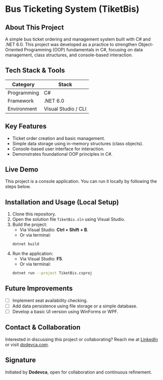# Bus Ticketing System (TiketBis)

## About This Project
A simple bus ticket ordering and management system built with C# and .NET 6.0. This project was developed as a practice to strengthen Object-Oriented Programming (OOP) fundamentals in C#, focusing on data management, class structures, and console-based interaction.

## Tech Stack & Tools
| Category     | Stack                |
|--------------|----------------------|
| Programming  | C#                   |
| Framework    | .NET 6.0             |
| Environment  | Visual Studio / CLI  |

## Key Features
- Ticket order creation and basic management.
- Simple data storage using in-memory structures (class objects).
- Console-based user interface for interaction.
- Demonstrates foundational OOP principles in C#.

## Live Demo
This project is a console application. You can run it locally by following the steps below.

## Installation and Usage (Local Setup)
1. Clone this repository.
2. Open the solution file `TiketBis.sln` using Visual Studio.
3. Build the project:
    - Via Visual Studio: **Ctrl + Shift + B**.
    - Or via terminal:
    ```bash
    dotnet build
    ```
4. Run the application:
    - Via Visual Studio: **F5**.
    - Or via terminal:
    ```bash
    dotnet run --project TiketBis.csproj
    ```

## Future Improvements
- [ ] Implement seat availability checking.
- [ ] Add data persistence using file storage or a simple database.
- [ ] Develop a basic UI version using WinForms or WPF.

## Contact & Collaboration
Interested in discussing this project or collaborating?
Reach me at [LinkedIn](https://linkedin.com/in/dodevca) or visit [dodevca.com](https://dodevca.com).

## Signature
Initiated by **Dodevca**, open for collaboration and continuous refinement.
